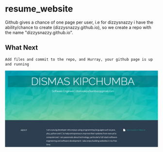 # resume_website
Github gives a chance of one page per user, i.e for dizzysnazzy i have the ability/chance to create (dizzysnazzy.github.io), so we create a repo with the name "dizzysnazzy.github.io".
## What Next
	Add files and commit to the repo, and Hurray, your github page is up and running
![screenshot from 2017-10-04 20-11-02](images/screenshot.png)
